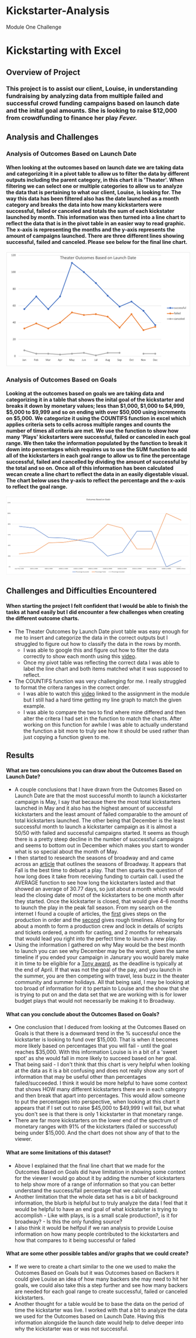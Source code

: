 # Kickstarter-Analysis

Module One Challenge

# Kickstarting with Excel

## Overview of Project

### This project is to assist our client, Louise, in understanding fundraising by analyzing data from multiple failed and successful crowd funding campaigns based on launch date and the inital goal amounts. She is looking to raise $12,000 from crowdfunding to finance her play _Fever._
## Analysis and Challenges

### Analysis of Outcomes Based on Launch Date

#### When looking at the outcomes based on launch date we are taking data and categorizing it in a pivot table to allow us to filter the data by different outputs including the parent category, in this chart it is 'Theater'. When filtering we can select one or multiple categories to allow us to analyze the data that is pertaining to what our client, Louise, is looking for. The way this data has been filtered also has the date launched as a month category and breaks the data into how many kickstarters were successful, failed or canceled and totals the sum of each kickstater launched by month. This information was then turned into a line chart to reflect the data that is in the pivot table in an easier way to read graphic. The x-axis is representing the months and the y-axis represents the amount of campaigns launched. There are three different lines showing successful, failed and canceled. Please see below for the final line chart.

![Theater_Outcomes_vs_Launch](https://github.com/walzfran/Kickstarter-Analysis/blob/main/Theater_Outcomes_vs_Launch.png)

### Analysis of Outcomes Based on Goals

#### Looking at the outcomes based on goals we are taking data and categorizing it in a table that shows the inital goal of the kickstarter and breaks it down by monetary values; less than $1,000, $1,000 to $4,999, $5,000 to $9,999 and so on ending with over $50,000 using increments on $5,000. We categorize it using the COUNTIFS function in excel which applies criteria sets to cells across multiple ranges and counts the number of times all criteria are met. We use the function to show how many 'Plays' kickstarters were successful, failed or canceled in each goal range. We then take the information populated by the function to break it down into percentages which requires us to use the SUM function to add all of the kickstarters in each goal range to allow us to fine the percentage successful, failed and cancelled by dividing the amount of successful by the total and so on. Once all of this information has been calculated wecan create a line chart to reflect the data in an easily digestable visual. The chart below uses the y-axis to reflect the percentage and the x-axis to reflect the goal range. 

![Outcomes_vs_Goals](https://github.com/walzfran/Kickstarter-Analysis/blob/main/Outcomes_vs_Goals.png)

## Challenges and Difficulties Encountered

#### When starting the project I felt confident that I would be able to finish the tasks at hand easily but I did encounter a few challenges when creating the different outcome charts. 

* The Theater Outcomes by Launch Date pivot table was easy enough for me to insert and categorize the data in the correct outputs but I struggled to figure out how to classify the data in the rows by month. 
    - I was able to google this and figure out how to filter the data correctly to show each month using this [video](https://trumpexcel.com/group-dates-in-pivot-tables-excel/).
    - Once my pivot table was reflecting the correct data I was able to label the line chart and both items matched what it was supposed to reflect.
*  The COUNTIFS function was very challenging for me. I really struggled to format the critera ranges in the correct order. 
    - I was able to watch this [video](https://support.microsoft.com/en-us/office/countifs-function-dda3dc6e-f74e-4aee-88bc-aa8c2a866842?ui=en-us&rs=en-us&ad=us) linked to the assignment in the module but I still had a hard time getting my line graph to match the given example.
    - I was able to compare the two to find where mine differed and then alter the critera I had set in the function to match the charts. After working on this function for awhile I was able to actually understand the function a bit more to truly see how it should be used rather than just copying a function given to me.

## Results

#### What are two conculsions you can draw about the Outcomes Based on Launch Date? 

* A couple conclusions that I have drawn from the Outcomes Based on Launch Date are that the most successful month to launch a kickstarter campaign is May, I say that because there the most total kickstarters launched in May and it also has the highest amount of successful kickstarters and the least amount of failed comparable to the amount of total kickstarters launched. The other being that December is the least successful month to launch a kickstarter campaign as it is almost a 50/50 with failed and successful campaigns started. It seems as though there is a pretty steep decline in the number of successful campaigns and seems to bottom out in December which makes you start to wonder what is so special about the month of May. 
* I then started to research the seasons of broadway and and came across an [article](https://www.nytix.com/articles/broadway-seasons) that outlines the seasons of Broadway. It appears that Fall is the best time to debuet a play. That then sparks the question of how long does it take from receiving funding to curtain call. I used the AVERAGE function to see how long the kickstarters lasted and that showed an average of 30.77 days, so just about a month which would lead the closing date of most of the kickstarters to be one month after they started. Once the kickstarter is closed, that would give 4-6 months to launch the play in the peak fall season. From my search on the internet I found a couple of articles, the [first](https://lionhearttheatre.org/theatre-production-from-the-script-to-the-stage/) gives steps on the production in order and the [second](https://www.musicals101.com/putontime.htm) gives rough timelines. Allowing for about a month to form a production crew and lock in details of scripts and tickets ordered, a month for casting, and 2 months for rehearsals that would lead you right into the perfect time to launch a new play. 
* Using the information I gathered on why May would be the best month to launch you can see why December may be the worst, given the same timeline if you ended your campaign in Janurary you would barely make it in time to be eligible for a [Tony award](https://www.tonyawards.com/about/rules-and-regulations/), as the deadline is typically at the end of April. If that was not the goal of the pay, and you launch in the summer, you are then competing with travel, less buzz in the theater community and summer holidays. All that being said, I may be looking at too broad of information for it to pertain to Louise and the show that she is trying to put on and the data set that we are working with is for lower budget plays that would not necessarily be making it to Broadway. 


#### What can you conclude about the Outcomes Based on Goals?

* One conclusion that I deduced from looking at the Outcomes Based on Goals is that there is a downward trend in the % successful once the kickstarter is looking to fund over $15,000. That is when it becomes more likely based on percentages that you will fail - until the goal reaches $35,000. With this information Louise is in a bit of a 'sweet spot' as she would fall in more likely to succeed based on her goal. 
* That being said - I don't think that this chart is very helpful when looking at the data as it is a bit confusing and does not really show any sort of information that may be useful other than percentages failed/succeeded. I think it would be more helpful to have some context that shows HOW many different kickstarters there are in each category and then break that apart into percentages. This would allow someone to put the percentages into perspective, when looking at this chart it appears that if I set out to raise $45,000 to $49,999 I will fail, but what you don't see is that there is only 1 kickstarter in that monetary range. 
* There are far more kickstarters on the lower end of the spectrum of monetary ranges with 91% of the kickstarters (failed or successful) being under $15,000. And the chart does not show any of that to the viewer. 

#### What are some limitations of this dataset?

* Above I explained that the final line chart that we made for the Outcomes Based on Goals did have limitation in showing some context for the viewer I would go about it by adding the number of kickstarters to help show more of a range of information so that you can better understand the success/fail percentage that we calculated. 
* Another limitation that the whole data set has is a bit of background information, the blurb is helpful but to truly analyze the data I feel that it would be helpful to have an end goal of what kickstarter is trying to accomplish 
        - Like with plays, is is a small scale production?, is it for broadway?
        - Is this the only funding source? 
* I also think it would be helfpul if we ran analysis to provide Louise information on how many people contributed to the kickstarters and how that compares to it being successful or failed 

#### What are some other possible tables and/or graphs that we could create?

* If we were to create a chart similar to the one we used to make the Outcomes Based on Goals but it was Outcomes based on Backers it could give Louise an idea of how many backers she may need to hit her goals, we could also take this a step further and see how many backers are needed for each goal range to create successful, failed or canceled kickstarters. 
* Another thought for a table would be to base the data on the period of time the kickstarter was live. I worked with that a bit to analyze the data we used for the Outcomes based on Launch Date. Having this information alongside the launch date would help to delve deeper into why the kickstarter was or was not successful. 

